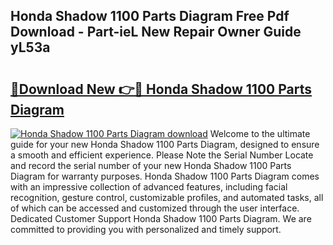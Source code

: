## Honda Shadow 1100 Parts Diagram Free Pdf Download - Part-ieL New Repair Owner Guide yL53a

# <h2><a href="http://dfhuch.blite.top/?on=Honda+Shadow+1100+Parts+Diagram">🔗Download New 👉🔴 Honda Shadow 1100 Parts Diagram</a></h2>

[![Honda Shadow 1100 Parts Diagram download](https://i.imgur.com/lujVjoI.png)](http://dfhuch.blite.top/?on=Honda+Shadow+1100+Parts+Diagram)
Welcome to the ultimate guide for your new Honda Shadow 1100 Parts Diagram, designed to ensure a smooth and efficient experience. Please Note the Serial Number Locate and record the serial number of your new Honda Shadow 1100 Parts Diagram for warranty purposes. Honda Shadow 1100 Parts Diagram comes with an impressive collection of advanced features, including facial recognition, gesture control, customizable profiles, and automated tasks, all of which can be accessed and customized through the user interface. Dedicated Customer Support Honda Shadow 1100 Parts Diagram. We are committed to providing you with personalized and timely support.
